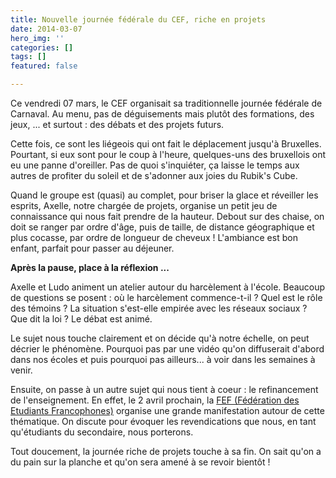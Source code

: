 ```yaml
---
title: Nouvelle journée fédérale du CEF, riche en projets
date: 2014-03-07
hero_img: ''
categories: []
tags: []
featured: false

---
```

Ce vendredi 07 mars, le CEF organisait sa traditionnelle journée fédérale de Carnaval. Au menu, pas de déguisements mais plutôt des formations, des jeux, ... et surtout : des débats et des projets futurs.

Cette fois, ce sont les liégeois qui ont fait le déplacement jusqu'à Bruxelles. Pourtant, si eux sont pour le coup à l'heure, quelques-uns des bruxellois ont eu une panne d'oreiller. Pas de quoi s'inquiéter, ça laisse le temps aux autres de profiter du soleil et de s'adonner aux joies du Rubik's Cube.  
  
Quand le groupe est (quasi) au complet, pour briser la glace et réveiller les esprits, Axelle, notre chargée de projets, organise un petit jeu de connaissance qui nous fait prendre de la hauteur. Debout sur des chaise, on doit se ranger par ordre d'âge, puis de taille, de distance géographique et plus cocasse, par ordre de longueur de cheveux ! L'ambiance est bon enfant, parfait pour passer au déjeuner.  
  
**Après la pause, place à la réflexion ...**

Axelle et Ludo animent un atelier autour du harcèlement à l'école. Beaucoup de questions se posent : où le harcèlement commence-t-il ? Quel est le rôle des témoins ? La situation s'est-elle empirée avec les réseaux sociaux ? Que dit la loi ? Le débat est animé.  
  
Le sujet nous touche clairement et on décide qu'à notre échelle, on peut décrier le phénomène. Pourquoi pas par une vidéo qu'on diffuserait d'abord dans nos écoles et puis pourquoi pas ailleurs... à voir dans les semaines à venir.  
  
Ensuite, on passe à un autre sujet qui nous tient à coeur : le refinancement de l'enseignement. En effet, le 2 avril prochain, la [FEF (Fédération des Etudiants Francophones)](http://www.fef.be/ "http://www.fef.be/") organise une grande manifestation autour de cette thématique. On discute pour évoquer les revendications que nous, en tant qu'étudiants du secondaire, nous porterons.  
  
Tout doucement, la journée riche de projets touche à sa fin. On sait qu'on a du pain sur la planche et qu'on sera amené à se revoir bientôt !